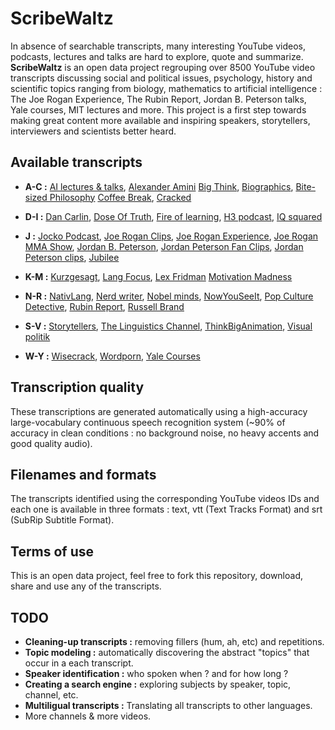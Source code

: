 # ScribeWaltz 

In absence of searchable transcripts, many interesting YouTube videos, podcasts, lectures and talks are hard to explore, quote and summarize. **ScribeWaltz** is an open data project regrouping over 8500 YouTube video transcripts discussing social and political issues, psychology, history and scientific topics ranging from biology, mathematics to artificial intelligence : The Joe Rogan Experience, The Rubin Report, Jordan B. Peterson talks, Yale courses, MIT lectures and more. This project is a first step towards making great content more available and inspiring speakers, storytellers, interviewers and scientists better heard. 


## Available transcripts 

* **A-C :** [AI lectures & talks](transcripts/en/AI_lectures_talks), [Alexander Amini](transcripts/en/Alexander_Amini)
[Big Think](transcripts/en/Big_Think), [Biographics](transcripts/en/Biographics), [Bite-sized Philosophy](transcripts/en/Bite-sized_Philosophy) [Coffee Break](transcripts/en/Coffee_Break), [Cracked](transcripts/en/Cracked)

* **D-I :** [Dan Carlin](transcripts/en/Dan_carlin), [Dose Of Truth](transcripts/en/DoseOfTruth), [Fire of learning](transcripts/en/Fire_of_learning), [H3 podcast](transcripts/en/H3_podcast), [IQ squared](transcripts/en/Iqsquared)

* **J :** [Jocko Podcast](transcripts/en/Jocko_Podcast), [Joe Rogan Clips](transcripts/en/Joe_Rogan_Clips), [Joe Rogan Experience](transcripts/en/Joe_Rogan_Experience), [Joe Rogan MMA Show](transcripts/en/Joe_Rogan_MMA_Show), [Jordan B. Peterson](transcripts/en/Jordan_B_Peterson), [Jordan Peterson Fan Clips](transcripts/en/Jordan_Peterson_Fan_Clips), [Jordan Peterson clips](transcripts/en/Jordan_Peterson_clips), [Jubilee](transcripts/en/Jubilee)

* **K-M :** [Kurzgesagt](transcripts/en/Kurzgesagt), [Lang Focus](transcripts/en/Lang_Focus), [Lex Fridman](transcripts/en/Lex_Fridman)
[Motivation Madness](transcripts/en/Motivation_Madness)

* **N-R :** [NativLang](transcripts/en/NativLang), [Nerd writer](transcripts/en/Nerd_writer), [Nobel minds](transcripts/en/Nobel_minds), [NowYouSeeIt](transcripts/en/NowYouSeeIt), [Pop Culture Detective](transcripts/en/Pop_Culture_Detective), [Rubin Report](transcripts/en/Rubin_Report), [Russell Brand](transcripts/en/Russell_Brand)

* **S-V :** [Storytellers](transcripts/en/Storytellers), [The Linguistics Channel](transcripts/en/The_Linguistics_Channel), [ThinkBigAnimation](transcripts/en/ThinkBigAnimation), [Visual politik](transcripts/en/Visual_politik)

* **W-Y :** [Wisecrack](transcripts/en/Wisecrack), [Wordporn](transcripts/en/Wordporn), [Yale Courses](transcripts/en/YaleCourses)


## Transcription quality 
These transcriptions are generated automatically using a high-accuracy large-vocabulary continuous speech recognition system (~90% of accuracy in clean conditions : no background noise, no heavy accents and good quality audio). 

## Filenames and formats 
The transcripts identified using the corresponding YouTube videos IDs and each one is available in three formats : text, vtt (Text Tracks Format) and srt (SubRip Subtitle Format).

## Terms of use 
This is an open data project, feel free to fork this repository, download, share and use any of the transcripts. 


## TODO 
- **Cleaning-up transcripts :** removing fillers (hum, ah, etc) and repetitions.
- **Topic modeling :** automatically discovering the abstract "topics" that occur in a each transcript.
- **Speaker identification :** who spoken when ? and for how long ?
- **Creating a search engine :** exploring subjects by speaker, topic, channel, etc.
- **Multiligual transcripts :** Translating all transcripts to other languages.
- More channels & more videos.
